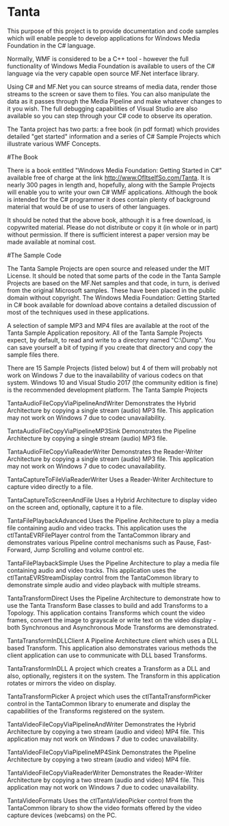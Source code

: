 # Tanta
This purpose of this project is to provide documentation and code samples which will enable people to develop applications for Windows Media Foundation in the C# language.

Normally, WMF is considered to be a C++ tool - however the full functionality of Windows Media Foundation is available to users of the C# language via the very capable open source MF.Net interface library.

Using C# and MF.Net you can source streams of media data, render those streams to the screen or save them to files. You can also manipulate the data as it passes through the Media Pipeline and make whatever changes to it you wish. The full debugging capabilities of Visual Studio are also available so you can step through your C# code to observe its operation.

The Tanta project has two parts: a free book (in pdf format) which provides detailed "get started" information and a series of C# Sample Projects which illustrate various WMF Concepts. 

#The Book

There is a book entitled "Windows Media Foundation: Getting Started in C#" available free of charge at the link http://www.OfItselfSo.com/Tanta. It is nearly 300 pages in length and, hopefully, along with the Sample Projects will enable you to write your own C# WMF applications. Although the book is intended for the C# programmer it does contain plenty of background material that would be of use to users of other languages.

It should be noted that the above book, although it is a free download, is copywrited material. Please do not distribute or copy it (in whole or in part) without permission. If there is sufficient interest a paper version may be made available at nominal cost. 

#The Sample Code

The Tanta Sample Projects are open source and released under the MIT License. It should be noted that some parts of the code in the Tanta Sample Projects are based on the MF.Net samples and that code, in turn, is derived from the original Microsoft samples. These have been placed in the public domain without copyright. The Windows Media Foundation: Getting Started in C# book available for download above contains a detailed discussion of most of the techniques used in these applications.

A selection of sample MP3 and MP4 files are available at the root of the Tanta Sample Application repository. All of the Tanta Sample Projects expect, by default, to read and write to a directory named "C:\Dump". You can save yourself a bit of typing if you create that directory and copy the sample files there.

There are 15 Sample Projects (listed below) but 4 of them will probably not work on Windows 7 due to the inavailability of various codecs on that system. Windows 10 and Visual Studio 2017 (the community edition is fine) is the recommended development platform.
The Tanta Sample Projects

TantaAudioFileCopyViaPipelineAndWriter
    Demonstrates the Hybrid Architecture by copying a single stream (audio) MP3 file. This application may not work on Windows 7 due to codec unavailability.

TantaAudioFileCopyViaPipelineMP3Sink
    Demonstrates the Pipeline Architecture by copying a single stream (audio) MP3 file.

TantaAudioFileCopyViaReaderWriter
    Demonstrates the Reader-Writer Architecture by copying a single stream (audio) MP3 file. This application may not work on Windows 7 due to codec unavailability.

TantaCaptureToFileViaReaderWriter
    Uses a Reader-Writer Architecture to capture video directly to a file.

TantaCaptureToScreenAndFile
    Uses a Hybrid Architecture to display video on the screen and, optionally, capture it to a file.

TantaFilePlaybackAdvanced
    Uses the Pipeline Architecture to play a media file containing audio and video tracks. This application uses the ctlTantaEVRFilePlayer control from the TantaCommon library and demonstrates various Pipeline control mechanisms such as Pause, Fast-Forward, Jump Scrolling and volume control etc.

TantaFilePlaybackSimple
    Uses the Pipeline Architecture to play a media file containing audio and video tracks. This application uses the ctlTantaEVRStreamDisplay control from the TantaCommon library to demonstrate simple audio and video playback with multiple streams.

TantaTransformDirect
    Uses the Pipeline Architecture to demonstrate how to use the Tanta Transform Base classes to build and add Transforms to a Topology. This application contains Transforms which count the video frames, convert the image to grayscale or write text on the video display - both Synchronous and Asynchronous Mode Transforms are demonstrated.

TantaTransformInDLLClient
    A Pipeline Architecture client which uses a DLL based Transform. This application also demonstrates various methods the client application can use to communicate with DLL based Transforms.

TantaTransformInDLL
    A project which creates a Transform as a DLL and also, optionally, registers it on the system. The Transform in this application rotates or mirrors the video on display.

TantaTransformPicker
    A project which uses the ctlTantaTransformPicker control in the TantaCommon library to enumerate and display the capabilities of the Transforms registered on the system.

TantaVideoFileCopyViaPipelineAndWriter
    Demonstrates the Hybrid Architecture by copying a two stream (audio and video) MP4 file. This application may not work on Windows 7 due to codec unavailability.

TantaVideoFileCopyViaPipelineMP4Sink
    Demonstrates the Pipeline Architecture by copying a two stream (audio and video) MP4 file.

TantaVideoFileCopyViaReaderWriter
    Demonstrates the Reader-Writer Architecture by copying a two stream (audio and video) MP4 file. This application may not work on Windows 7 due to codec unavailability.

TantaVideoFormats
    Uses the ctlTantaVideoPicker control from the TantaCommon library to show the video formats offered by the video capture devices (webcams) on the PC. 